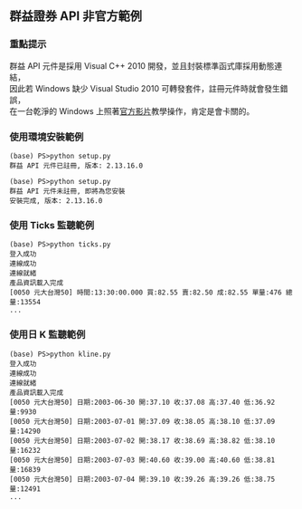 ## 群益證券 API 非官方範例

### 重點提示

群益 API 元件是採用 Visual C++ 2010 開發，並且封裝標準函式庫採用動態連結，  
因此若 Windows 缺少 Visual Studio 2010 可轉發套件，註冊元件時就會發生錯誤，  
在一台乾淨的 Windows 上照著[官方影片](https://www.youtube.com/watch?v=OgNjvXuBaoI)教學操作，肯定是會卡關的。

### 使用環境安裝範例
```
(base) PS>python setup.py
群益 API 元件已註冊, 版本: 2.13.16.0

(base) PS>python setup.py
群益 API 元件未註冊, 即將為您安裝
安裝完成, 版本: 2.13.16.0
```

### 使用 Ticks 監聽範例

```
(base) PS>python ticks.py
登入成功
連線成功
連線就緒
產品資訊載入完成
[0050 元大台灣50] 時間:13:30:00.000 買:82.55 賣:82.50 成:82.55 單量:476 總量:13554
...
```

### 使用日 K 監聽範例

```
(base) PS>python kline.py
登入成功
連線成功
連線就緒
產品資訊載入完成
[0050 元大台灣50] 日期:2003-06-30 開:37.10 收:37.08 高:37.40 低:36.92 量:9930
[0050 元大台灣50] 日期:2003-07-01 開:37.09 收:38.05 高:38.10 低:37.09 量:14290
[0050 元大台灣50] 日期:2003-07-02 開:38.17 收:38.69 高:38.82 低:38.10 量:16232
[0050 元大台灣50] 日期:2003-07-03 開:40.60 收:39.00 高:40.60 低:38.81 量:16839
[0050 元大台灣50] 日期:2003-07-04 開:39.10 收:39.26 高:39.26 低:38.75 量:12491
...
```
